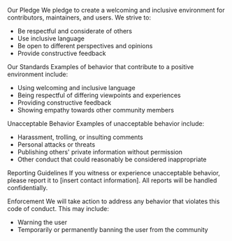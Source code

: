 Our Pledge
We pledge to create a welcoming and inclusive environment for contributors, maintainers, and users. We strive to:

- Be respectful and considerate of others
- Use inclusive language
- Be open to different perspectives and opinions
- Provide constructive feedback

Our Standards
Examples of behavior that contribute to a positive environment include:

- Using welcoming and inclusive language
- Being respectful of differing viewpoints and experiences
- Providing constructive feedback
- Showing empathy towards other community members

Unacceptable Behavior
Examples of unacceptable behavior include:

- Harassment, trolling, or insulting comments
- Personal attacks or threats
- Publishing others' private information without permission
- Other conduct that could reasonably be considered inappropriate

Reporting Guidelines
If you witness or experience unacceptable behavior, please report it to [insert contact information]. All reports will be handled confidentially.

Enforcement
We will take action to address any behavior that violates this code of conduct. This may include:

- Warning the user
- Temporarily or permanently banning the user from the community


